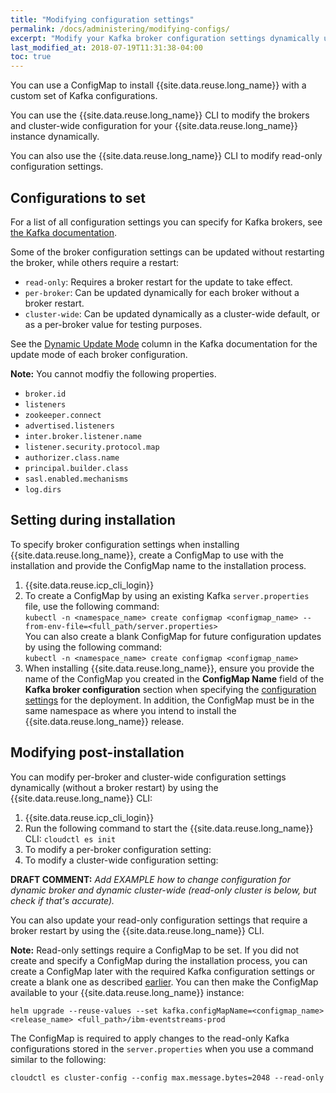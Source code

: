```yaml
---
title: "Modifying configuration settings"
permalink: /docs/administering/modifying-configs/
excerpt: "Modify your Kafka broker configuration settings dynamically using a ConfigMap."
last_modified_at: 2018-07-19T11:31:38-04:00
toc: true
---
```


You can use a ConfigMap to install {{site.data.reuse.long_name}} with a custom set of Kafka configurations.

You can use the {{site.data.reuse.long_name}} CLI to modify the brokers and cluster-wide configuration for your {{site.data.reuse.long_name}} instance dynamically.

You can also use the {{site.data.reuse.long_name}} CLI to modify read-only configuration settings.

## Configurations to set

For a list of all configuration settings you can specify for Kafka brokers, see [the Kafka documentation](http://kafka.apache.org/documentation.html#brokerconfigs).

Some of the broker configuration settings can be updated without restarting the broker, while others require a restart:
* `read-only`: Requires a broker restart for the update to take effect.
* `per-broker`: Can be updated dynamically for each broker without a broker restart.
* `cluster-wide`: Can be updated dynamically as a cluster-wide default, or as a per-broker value for testing purposes.

See the [Dynamic Update Mode](http://kafka.apache.org/documentation.html#brokerconfigs) column in the Kafka documentation for the update mode of each broker configuration.

**Note:** You cannot modfiy the following properties.
* `broker.id`
* `listeners`
* `zookeeper.connect`
* `advertised.listeners`
* `inter.broker.listener.name`
* `listener.security.protocol.map`
* `authorizer.class.name`
* `principal.builder.class`
* `sasl.enabled.mechanisms`
* `log.dirs`

## Setting during installation

To specify broker configuration settings when installing {{site.data.reuse.long_name}}, create a ConfigMap to use with the installation and provide the ConfigMap name to the installation process.

1. {{site.data.reuse.icp_cli_login}}
2. To create a ConfigMap by using an existing Kafka `server.properties` file, use the following command:<br />`kubectl -n <namespace_name>
create configmap <configmap_name>
--from-env-file=<full_path/server.properties>
`<br />You can also create a blank ConfigMap for future configuration updates by using the following command:<br />`kubectl -n <namespace_name> create configmap <configmap_name>`
3. When installing {{site.data.reuse.long_name}}, ensure you provide the name of the ConfigMap you created in the **ConfigMap Name** field of the **Kafka broker configuration** section when specifying the [configuration settings](../../installing/configuring/#kafka-broker-configuration) for the deployment. In addition, the ConfigMap must be in the same namespace as where you intend to install the {{site.data.reuse.long_name}} release.

## Modifying post-installation

You can modify per-broker and cluster-wide configuration settings dynamically (without a broker restart) by using the {{site.data.reuse.long_name}} CLI:
1. {{site.data.reuse.icp_cli_login}}
2. Run the following command to start the {{site.data.reuse.long_name}} CLI: `cloudctl es init`
3. To modify a per-broker configuration setting:
4. To modify a cluster-wide configuration setting:

**DRAFT COMMENT:** _Add EXAMPLE how to change configuration for dynamic broker and dynamic cluster-wide (read-only cluster is below, but check if that's accurate)._

You can also update your read-only configuration settings that require a broker restart by using the {{site.data.reuse.long_name}} CLI.

**Note:** Read-only settings require a ConfigMap to be set. If you did not create and specify a ConfigMap during the installation process, you can create a ConfigMap later with the required Kafka configuration settings or create a blank one as described [earlier](#setting-during-installation). You can then make the ConfigMap available to your {{site.data.reuse.long_name}} instance:

`helm upgrade --reuse-values --set kafka.configMapName=<configmap_name> <release_name> <full_path>/ibm-eventstreams-prod`

The ConfigMap is required to apply changes to the read-only Kafka configurations stored in the `server.properties` when you use a command similar to the following:

`cloudctl es cluster-config --config max.message.bytes=2048 --read-only`
